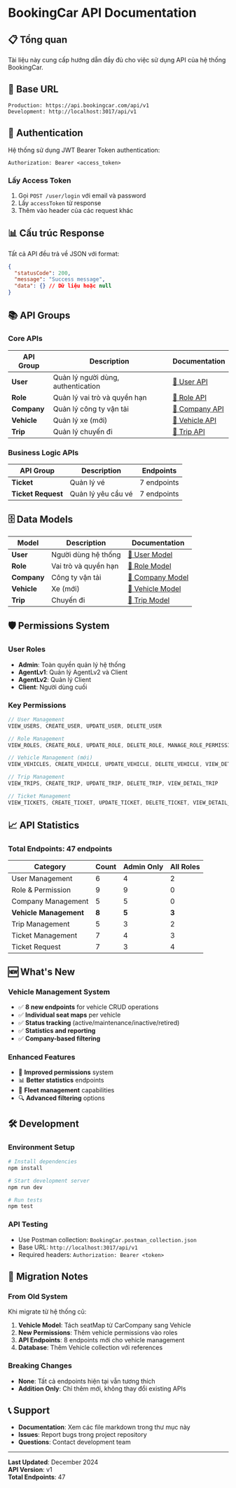 # BookingCar API Documentation

## 📋 Tổng quan

Tài liệu này cung cấp hướng dẫn đầy đủ cho việc sử dụng API của hệ thống BookingCar.

## 🚀 Base URL

```
Production: https://api.bookingcar.com/api/v1
Development: http://localhost:3017/api/v1
```

## 🔐 Authentication

Hệ thống sử dụng JWT Bearer Token authentication:

```http
Authorization: Bearer <access_token>
```

### Lấy Access Token
1. Gọi `POST /user/login` với email và password
2. Lấy `accessToken` từ response
3. Thêm vào header của các request khác

## 📊 Cấu trúc Response

Tất cả API đều trả về JSON với format:

```json
{
  "statusCode": 200,
  "message": "Success message", 
  "data": {} // Dữ liệu hoặc null
}
```

## 📚 API Groups

### Core APIs
| API Group | Description | Documentation |
|-----------|-------------|---------------|
| **User** | Quản lý người dùng, authentication | [📖 User API](./endpoints/user.md) |
| **Role** | Quản lý vai trò và quyền hạn | [📖 Role API](./endpoints/user-role.md) |
| **Company** | Quản lý công ty vận tải | [📖 Company API](./endpoints/company.md) |
| **Vehicle** | Quản lý xe (mới) | [📖 Vehicle API](./endpoints/vehicle.md) |
| **Trip** | Quản lý chuyến đi | [📖 Trip API](./endpoints/trip.md) |

### Business Logic APIs
| API Group | Description | Endpoints |
|-----------|-------------|-----------|
| **Ticket** | Quản lý vé | 7 endpoints |
| **Ticket Request** | Quản lý yêu cầu vé | 7 endpoints |

## 🗄️ Data Models

| Model | Description | Documentation |
|-------|-------------|---------------|
| **User** | Người dùng hệ thống | [📖 User Model](./models/user.md) |
| **Role** | Vai trò và quyền hạn | [📖 Role Model](./models/role.md) |  
| **Company** | Công ty vận tải | [📖 Company Model](./models/company.md) |
| **Vehicle** | Xe (mới) | [📖 Vehicle Model](./models/vehicle.md) |
| **Trip** | Chuyến đi | [📖 Trip Model](./models/trip.md) |

## 🛡️ Permissions System

### User Roles
- **Admin**: Toàn quyền quản lý hệ thống
- **AgentLv1**: Quản lý AgentLv2 và Client
- **AgentLv2**: Quản lý Client
- **Client**: Người dùng cuối

### Key Permissions
```javascript
// User Management
VIEW_USERS, CREATE_USER, UPDATE_USER, DELETE_USER

// Role Management  
VIEW_ROLES, CREATE_ROLE, UPDATE_ROLE, DELETE_ROLE, MANAGE_ROLE_PERMISSIONS

// Vehicle Management (mới)
VIEW_VEHICLES, CREATE_VEHICLE, UPDATE_VEHICLE, DELETE_VEHICLE, VIEW_DETAIL_VEHICLE

// Trip Management
VIEW_TRIPS, CREATE_TRIP, UPDATE_TRIP, DELETE_TRIP, VIEW_DETAIL_TRIP

// Ticket Management
VIEW_TICKETS, CREATE_TICKET, UPDATE_TICKET, DELETE_TICKET, VIEW_DETAIL_TICKET
```

## 📈 API Statistics

### Total Endpoints: **47 endpoints**

| Category | Count | Admin Only | All Roles |
|----------|-------|------------|-----------|
| User Management | 6 | 4 | 2 |
| Role & Permission | 9 | 9 | 0 |
| Company Management | 5 | 5 | 0 |
| **Vehicle Management** | **8** | **5** | **3** |
| Trip Management | 5 | 3 | 2 |
| Ticket Management | 7 | 4 | 3 |
| Ticket Request | 7 | 3 | 4 |

## 🆕 What's New

### Vehicle Management System
- ✅ **8 new endpoints** for vehicle CRUD operations
- ✅ **Individual seat maps** per vehicle
- ✅ **Status tracking** (active/maintenance/inactive/retired)
- ✅ **Statistics and reporting**
- ✅ **Company-based filtering**

### Enhanced Features
- 🔧 **Improved permissions** system
- 📊 **Better statistics** endpoints
- 🚗 **Fleet management** capabilities
- 🔍 **Advanced filtering** options

## 🛠️ Development

### Environment Setup
```bash
# Install dependencies
npm install

# Start development server
npm run dev

# Run tests
npm test
```

### API Testing
- Use Postman collection: `BookingCar.postman_collection.json`
- Base URL: `http://localhost:3017/api/v1`
- Required headers: `Authorization: Bearer <token>`

## 🔄 Migration Notes

### From Old System
Khi migrate từ hệ thống cũ:

1. **Vehicle Model**: Tách seatMap từ CarCompany sang Vehicle
2. **New Permissions**: Thêm vehicle permissions vào roles
3. **API Endpoints**: 8 endpoints mới cho vehicle management
4. **Database**: Thêm Vehicle collection với references

### Breaking Changes
- **None**: Tất cả endpoints hiện tại vẫn tương thích
- **Addition Only**: Chỉ thêm mới, không thay đổi existing APIs

## 📞 Support

- **Documentation**: Xem các file markdown trong thư mục này
- **Issues**: Report bugs trong project repository  
- **Questions**: Contact development team

---

**Last Updated**: December 2024  
**API Version**: v1  
**Total Endpoints**: 47 